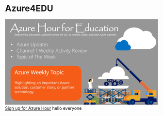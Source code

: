 # Azure4EDU
![Testing](./Images/image002.jpg)
[Sign up for Azure Hour](https://azurehourweb.z5.web.core.windows.net/)
hello everyone
